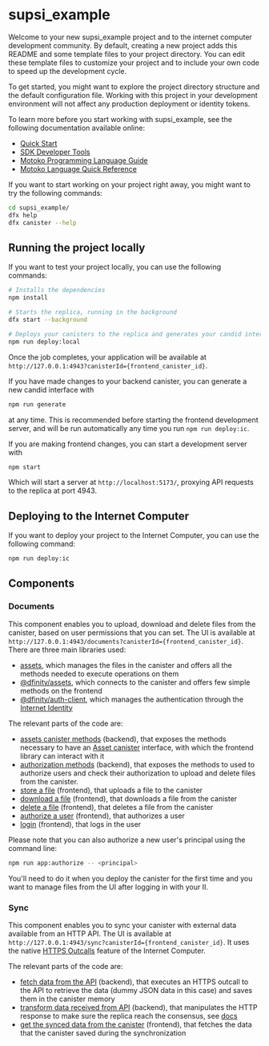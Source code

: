 # supsi_example

Welcome to your new supsi_example project and to the internet computer development community. By default, creating a new project adds this README and some template files to your project directory. You can edit these template files to customize your project and to include your own code to speed up the development cycle.

To get started, you might want to explore the project directory structure and the default configuration file. Working with this project in your development environment will not affect any production deployment or identity tokens.

To learn more before you start working with supsi_example, see the following documentation available online:

- [Quick Start](https://internetcomputer.org/docs/current/developer-docs/setup/deploy-locally)
- [SDK Developer Tools](https://internetcomputer.org/docs/current/developer-docs/setup/install)
- [Motoko Programming Language Guide](https://internetcomputer.org/docs/current/motoko/main/motoko)
- [Motoko Language Quick Reference](https://internetcomputer.org/docs/current/motoko/main/language-manual)

If you want to start working on your project right away, you might want to try the following commands:

```bash
cd supsi_example/
dfx help
dfx canister --help
```

## Running the project locally

If you want to test your project locally, you can use the following commands:

```bash
# Installs the dependencies
npm install

# Starts the replica, running in the background
dfx start --background

# Deploys your canisters to the replica and generates your candid interface
npm run deploy:local
```

Once the job completes, your application will be available at `http://127.0.0.1:4943?canisterId={frontend_canister_id}`.

If you have made changes to your backend canister, you can generate a new candid interface with

```bash
npm run generate
```

at any time. This is recommended before starting the frontend development server, and will be run automatically any time you run `npm run deploy:ic`.

If you are making frontend changes, you can start a development server with

```bash
npm start
```

Which will start a server at `http://localhost:5173/`, proxying API requests to the replica at port 4943.

## Deploying to the Internet Computer

If you want to deploy your project to the Internet Computer, you can use the following command:

```bash
npm run deploy:ic
```

## Components

### Documents

This component enables you to upload, download and delete files from the canister, based on user permissions that you can set. The UI is available at `http://127.0.0.1:4943/documents?canisterId={frontend_canister_id}`. There are three main libraries used:

- [assets](https://mops.one/assets), which manages the files in the canister and offers all the methods needed to execute operations on them
- [@dfinity/assets](https://www.npmjs.com/package/@dfinity/assets), which connects to the canister and offers few simple methods on the frontend
- [@dfinity/auth-client](https://www.npmjs.com/package/@dfinity/auth-client), which manages the authentication through the [Internet Identity](https://internetcomputer.org/docs/current/developer-docs/integrations/internet-identity/overview)

The relevant parts of the code are:

- [assets canister methods](./src/backend/main.mo#L40-L152) (backend), that exposes the methods necessary to have an [Asset canister](https://internetcomputer.org/docs/current/references/asset-canister/) interface, with which the frontend library can interact with it
- [authorization methods](./src/backend/main.mo#L26-L38) (backend), that exposes the methods to used to authorize users and check their authorization to upload and delete files from the canister.
- [store a file](./src/frontend/src/main.ts#L104-L114) (frontend), that uploads a file to the canister
- [download a file](./src/frontend/src/api.ts#L24-L39) (frontend), that downloads a file from the canister
- [delete a file](./src/frontend/src/api.ts#L24-L39) (frontend), that deletes a file from the canister
- [authorize a user](./src/frontend/src/main.ts#L171) (frontend), that authorizes a user
- [login](./src/frontend/src/identity.ts#L35-L48) (frontend), that logs in the user

Please note that you can also authorize a new user's principal using the command line:

```bash
npm run app:authorize -- <principal>
```

You'll need to do it when you deploy the canister for the first time and you want to manage files from the UI after logging in with your II.

### Sync

This component enables you to sync your canister with external data available from an HTTP API. The UI is available at `http://127.0.0.1:4943/sync?canisterId={frontend_canister_id}`. It uses the native [HTTPS Outcalls](https://internetcomputer.org/docs/current/developer-docs/integrations/https-outcalls/) feature of the Internet Computer.

The relevant parts of the code are:

- [fetch data from the API](./src/backend/main.mo#L194-L246) (backend), that executes an HTTPS outcall to the API to retrieve the data (dummy JSON data in this case) and saves them in the canister memory
- [transform data received from API](./src/backend/main.mo#L180-L192) (backend), that manipulates the HTTP response to make sure the replica reach the consensus, see [docs](https://internetcomputer.org/docs/current/developer-docs/integrations/https-outcalls/https-outcalls-how-it-works#transformation-function)
- [get the synced data from the canister](./src/frontend/src/api.ts#L145-L155) (frontend), that fetches the data that the canister saved during the synchronization
